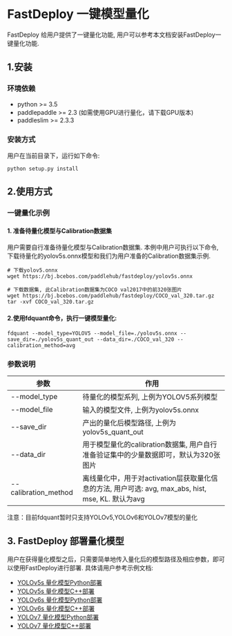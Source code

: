 # FastDeploy 一键模型量化
FastDeploy 给用户提供了一键量化功能, 用户可以参考本文档安装FastDeploy一键量化功能.

## 1.安装

### 环境依赖
- python >= 3.5  
- paddlepaddle >= 2.3 (如需使用GPU进行量化，请下载GPU版本)
- paddleslim >= 2.3.3

### 安装方式
用户在当前目录下，运行如下命令:
```
python setup.py install
```

## 2.使用方式

### 一键量化示例

#### 1. 准备待量化模型与Calibration数据集

用户需要自行准备待量化模型与Calibration数据集.
本例中用户可执行以下命令, 下载待量化的yolov5s.onnx模型和我们为用户准备的Calibration数据集示例.

```shell
# 下载yolov5.onnx
wget https://bj.bcebos.com/paddlehub/fastdeploy/yolov5s.onnx

# 下载数据集, 此Calibration数据集为COCO val2017中的前320张图片
wget https://bj.bcebos.com/paddlehub/fastdeploy/COCO_val_320.tar.gz
tar -xvf COCO_val_320.tar.gz
```

#### 2.使用fdquant命令，执行一键模型量化:

```shell
fdquant --model_type=YOLOV5 --model_file=./yolov5s.onnx --save_dir=./yolov5s_quant_out --data_dir=./COCO_val_320 --calibration_method=avg
```

### 参数说明

| 参数                 | 作用                                                         |
| -------------------- | ------------------------------------------------------------ |
| --model_type          | 待量化的模型系列, 上例为YOLOV5系列模型                         |
| --model_file           | 输入的模型文件, 上例为yolov5s.onnx     |
| --save_dir             | 产出的量化后模型路径, 上例为yolov5s_quant_out      |
| --data_dir             | 用于模型量化的calibration数据集, 用户自行准备验证集中的少量数据即可，默认为320张图片|
| --calibration_method   | 离线量化中，用于对activation层获取量化信息的方法, 用户可选: avg, max_abs, hist, mse, KL. 默认为avg|

注意：目前fdquant暂时只支持YOLOv5,YOLOv6和YOLOv7模型的量化

## 3. FastDeploy 部署量化模型
用户在获得量化模型之后，只需要简单地传入量化后的模型路径及相应参数，即可以使用FastDeploy进行部署.
具体请用户参考示例文档:
- [YOLOv5s 量化模型Python部署](../examples/slim/yolov5s/python/)
- [YOLOv5s 量化模型C++部署](../examples/slim/yolov5s/cpp/)
- [YOLOv6s 量化模型Python部署](../examples/slim/yolov6s/python/)
- [YOLOv6s 量化模型C++部署](../examples/slim/yolov6s/cpp/)
- [YOLOv7 量化模型Python部署](../examples/slim/yolov7/python/)
- [YOLOv7 量化模型C++部署](../examples/slim/yolov7/cpp/)

